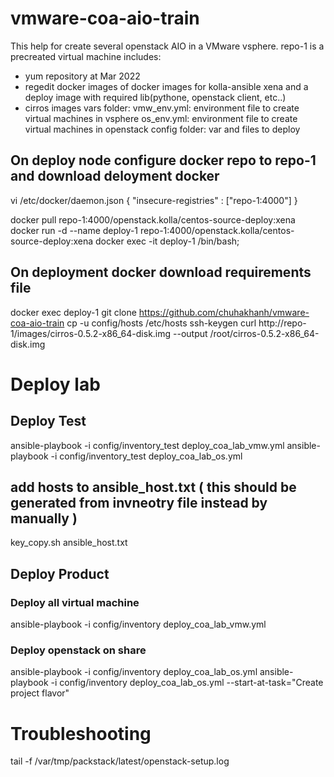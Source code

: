 # vmware-coa-aio-train
This help for create several openstack AIO in a VMware vsphere.
repo-1 is a precreated virtual machine includes:
- yum repository at Mar 2022
- regedit docker images of docker images for kolla-ansible xena and a deploy image with required lib(pythone, openstack client, etc..)
- cirros images
vars folder: 
   vmw_env.yml: environment file to create virtual machines in vsphere
   os_env.yml: environment file to create virtual machines in openstack
config folder: var and files to deploy

## On deploy node configure docker repo to repo-1 and download deloyment docker
 vi /etc/docker/daemon.json
{
  "insecure-registries" : ["repo-1:4000"]
}

docker pull repo-1:4000/openstack.kolla/centos-source-deploy:xena
docker run -d --name deploy-1 repo-1:4000/openstack.kolla/centos-source-deploy:xena
docker exec -it deploy-1 /bin/bash; 

## On deployment docker download requirements file
docker exec deploy-1 git clone https://github.com/chuhakhanh/vmware-coa-aio-train 
cp -u config/hosts /etc/hosts 
ssh-keygen 
curl http://repo-1/images/cirros-0.5.2-x86_64-disk.img --output /root/cirros-0.5.2-x86_64-disk.img 

# Deploy lab

## Deploy Test
ansible-playbook -i config/inventory_test deploy_coa_lab_vmw.yml
ansible-playbook -i config/inventory_test deploy_coa_lab_os.yml

## add hosts to ansible_host.txt ( this should be generated from invneotry file instead by manually )
key_copy.sh ansible_host.txt


## Deploy Product
### Deploy all virtual machine

ansible-playbook -i config/inventory deploy_coa_lab_vmw.yml

### Deploy openstack on share 
ansible-playbook -i config/inventory deploy_coa_lab_os.yml
ansible-playbook -i config/inventory deploy_coa_lab_os.yml --start-at-task="Create project flavor"

# Troubleshooting
tail -f /var/tmp/packstack/latest/openstack-setup.log 
